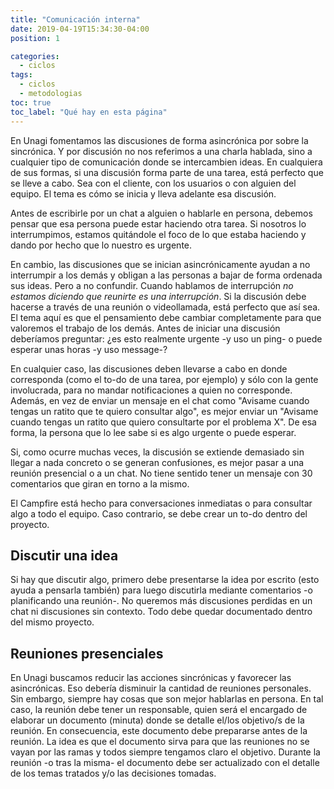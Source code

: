 ```yaml
---
title: "Comunicación interna"
date: 2019-04-19T15:34:30-04:00
position: 1

categories:
  - ciclos
tags:
  - ciclos
  - metodologias
toc: true
toc_label: "Qué hay en esta página"
---
```

En Unagi fomentamos las discusiones de forma asincrónica por sobre la sincrónica. Y por discusión no nos referimos a una charla hablada, sino a cualquier tipo de comunicación donde se intercambien ideas. En cualquiera de sus formas, si una discusión forma parte de una tarea, está perfecto que se lleve a cabo. Sea con el cliente, con los usuarios o con alguien del equipo. El tema es cómo se inicia y lleva adelante esa discusión.

Antes de escribirle por un chat a alguien o hablarle en persona, debemos pensar que esa persona puede estar haciendo otra tarea. Si nosotros lo interrumpimos, estamos quitándole el foco de lo que estaba haciendo y dando por hecho que lo nuestro es urgente.

En cambio, las discusiones que se inician asincrónicamente ayudan a no interrumpir a los demás y obligan a las personas a bajar de forma ordenada sus ideas. Pero a no confundir. Cuando hablamos de interrupción *no estamos diciendo que reunirte es una interrupción*. Si la discusión debe hacerse a través de una reunión o videollamada, está perfecto que así sea. El tema aquí es que el pensamiento debe cambiar completamente para que valoremos el trabajo de los demás. Antes de iniciar una discusión deberíamos preguntar: ¿es esto realmente urgente -y uso un ping- o puede esperar unas horas -y uso message-?

En cualquier caso, las discusiones deben llevarse a cabo en donde corresponda (como el to-do de una tarea, por ejemplo) y sólo con la gente involucrada, para no mandar notificaciones a quien no corresponde. Además, en vez de enviar un mensaje en el chat como "Avisame cuando tengas un ratito que te quiero consultar algo", es mejor enviar un "Avisame cuando tengas un ratito que quiero consultarte por el problema X". De esa forma, la persona que lo lee sabe si es algo urgente o puede esperar. 

Si, como ocurre muchas veces, la discusión se extiende demasiado sin llegar a nada concreto o se generan confusiones, es mejor pasar a una reunión presencial o a un chat. No tiene sentido tener un mensaje con 30 comentarios que giran en torno a la mismo.

El Campfire está hecho para conversaciones inmediatas o para consultar algo a todo el equipo. Caso contrario, se debe crear un to-do dentro del proyecto.

## Discutir una idea
Si hay que discutir algo, primero debe presentarse la idea por escrito (esto ayuda a pensarla también) para luego discutirla mediante comentarios -o planificando una reunión-.
No queremos más discusiones perdidas en un chat ni discusiones sin contexto. Todo debe quedar documentado dentro del mismo proyecto.

## Reuniones presenciales
En Unagi buscamos reducir las acciones sincrónicas y favorecer las asincrónicas. Eso debería disminuir la cantidad de reuniones personales. Sin embargo, siempre hay cosas que son mejor hablarlas en persona. En tal caso, la reunión debe tener un responsable, quien será el encargado de elaborar un documento (minuta) donde se detalle el/los objetivo/s de la reunión. En consecuencia, este documento debe prepararse antes de la reunión. La idea es que el documento sirva para que las reuniones no se vayan por las ramas y todos siempre tengamos claro el objetivo. Durante la reunión -o tras la misma- el documento debe ser actualizado con el detalle de los temas tratados y/o las decisiones tomadas.

